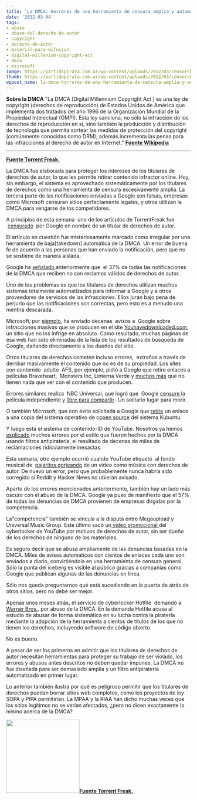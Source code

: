 ```yaml
---
title: 'La DMCA: Horrores de una herramienta de censura amplia y automatizada'
date: '2012-03-04'
tags:
- abuso
- abuso-del-derecho-de-autor
- copyright
- derecho-de-autor
- material-para-difusion
- digital-millenium-copyright-act
- dmca
- microsoft
image: https://partidopirata.com.ar/wp-content/uploads/2012/03/censorship.jpg
thumb: https://partidopirata.com.ar/wp-content/uploads/2012/03/censorship-150x150.jpg
wppost_name: la-dmca-horrores-de-una-herramienta-de-censura-amplia-y-automatizada
---
```


<strong>Sobre la DMCA</strong>
"La DMCA [Digital Millennium Copyright Act ] es una ley de copyright (derechos de reproducción) de Estados Unidos de América que implementa dos tratados del año 1996 de la Organización Mundial de la Propiedad Intelectual (OMPI). Esta ley sanciona, no sólo la infracción de los derechos de reproducción en sí, sino también la producción y distribución de tecnología que permita sortear las medidas de protección del copyright (comúnmente conocidas como DRM); además incrementa las penas para las infracciones al derecho de autor en Internet."
<strong><a href="https://es.wikipedia.org/wiki/Digital_Millennium_Copyright_Act" target="_blank">Fuente WIkipedia</a></strong>

<hr />

<strong><a href="https://torrentfreak.com/dmca-horrors-of-a-broad-and-automated-censorship-tool-120304/" target="_blank">Fuente Torrent Freak.</a></strong>

La DMCA fue elaborada para proteger los intereses de los titulares de derechos de autor, lo que les permite retirar contenido infractor online. Hoy, sin embargo, el sistema es aprovechado sistemáticamente por los titulares de derechos como una herramienta de censura excesivamente amplia. La tercera parte de las notificaciones enviadas a Google son falsas, empresas como Microsoft censuran sitios perfectamente legales, y otros utilizan la DMCA para vengarse de los competidores.

A principios de esta semana  uno de los artículos de TorrentFreak fue  <a href="https://partidopirata.com.ar/3320/sites-que-cuestionan-el-argumento-oficial-sobre-pirateria-son-censurados">censurado</a>  por Google en nombre de un titular de derechos de autor.

El artículo en cuestión fue misteriosamente marcado como irregular por una herramienta de baja[takedown] automática de la DMCA. Un error de buena fe de acuerdo a las personas que han enviado la notificación, pero que no se sostiene de manera aislada.

Google ha <a href="http://pcworld.co.nz/pcworld/pcw.nsf/feature/93FEDCEF6636CF90CC25757A0072B4B7">señalado </a>anteriormente que  el 37% de todas las notificaciones de la DMCA que reciben no son reclamos válidos de derechos de autor.

Uno de los problemas es que los titulares de derechos utilizan muchos sistemas totalmente automatizados para informar a Google y a otros proveedores de servicios de las infracciones. Ellos juran bajo pena de perjurio que las notificaciones son correctas, pero esto es a menudo una mentira descarada.

Microsoft, por <a href="http://www.chillingeffects.org/dmca512c/notice.cgi?NoticeID=217611">ejemplo</a>, ha enviado decenas  avisos a  Google sobre infracciones masivas que se producen en el site <a href="http://youhavedownloaded.com/">Youhavedownloaded.com</a>, un sitio que no los infrige en absoluto. Como resultado, muchas páginas de esa web han sido eliminadas de la lista de los resultados de búsqueda de Google, dañando directamente a los dueños del sitio.

Otros titulares de derechos cometen incluso errores,  extraños a través de derribar masivamente el contenido que no es de su propiedad. Los sites con contenido  adulto  AFS, por ejemplo, pidió a Google que retire enlaces a películas Braveheart,  Monsters Inc, Linterna Verde y <a href="http://www.chillingeffects.org/dmca512c/notice.cgi?NoticeID=205681">muchos más</a> que no tienen nada que ver con el contenido que producen.

Errores similares realiza  NBC Universal, que logró que  Google <a href="http://www.chillingeffects.org/dmca512c/notice.cgi?NoticeID=134611">censure </a>la película independiente y <a href="http://torrentfreak.com/a-lonely-place-for-dying-a-smash-hit-on-bittorrent-110805/">libre para compartir</a>- Un solitario lugar para morir.

O también Microsoft, que con éxito solicitada a Google que <a href="http://www.chillingeffects.org/dmca512c/notice.cgi?NoticeID=204504">retire</a> un enlace a una copia del sistema operativo de c<a href="http://en.wikipedia.org/wiki/Kubuntu">open source</a> del sistema Kubuntu.

Y luego está el sistema de contenido-ID de YouTube. Nosotros ya hemos <a href="http://torrentfreak.com/youtubes-content-id-piracy-filter-wreaks-havoc-110908/">explicado</a> muchos errores por el estilo que fueron hechos por la DMCA usando filtros antipiratería, el resultado de decenas de miles de reclamaciones ridículamente inexactas.

Esta semana, otro ejemplo ocurrió cuando YouTube etiquetó  al fondo musical de  <a href="http://news.ycombinator.com/item?id=3637124">pajaritos gorjeando</a> de un vídeo como música con derechos de autor. De nuevo un error, pero que probablemente nunca habría sido corregido si Reddit y Hacker News no ubieran avisado.

Aparte de los errores mencionados anteriormente, también hay un lado más oscuro con el abuso de la DMCA. Google ya puso de manifiesto que el 57% de todas las denuncias de DMCA provienen de empresas dirgidas por la competencia.

La"competencia" también se vincula a la disputa entre Megaupload y Universal Music Group. Este último sacó un<a href="https://partidopirata.com.ar/2548/un-ejemplo-de-notice-and-take-down-la-censura-al-video-de-megaupload"> video promocional </a>del cyberlocker de YouTube por motivos de derechos de autor, sin ser dueño de los derechos de ninguno de los materiales.

Es seguro decir que se abusa ampliamente de las denuncias basadas en la  DMCA. Miles de avisos automáticos con cientos de enlaces cada uno son enviados a diario, convirtiéndola en una herramienta de censura general. Sólo la punta del iceberg es visible al público gracias a compañías como Google que publican algunas de las denuncias en línea.

Sólo nos queda preguntarnos qué está sucediendo en la puerta de atrás de otros sitios, pero no debe ser mejor.

Apenas unos meses atrás, el servicio de cyberlocker Hotfile  demandó a <a href="http://torrentfreak.com/warner-bros-admits-sending-hotfile-false-takedown-requests-111109/">Warner Bros.</a>. por abuso de la DMCA. En la demanda Hotfile acusa al estudio de abusar de forma sistemática en su lucha contra la piratería mediante la adopción de la herramienta a cientos de títulos de los que no tienen los derechos, incluyendo software de código abierto.

No es bueno.

A pesar de ser los primeros en admitir que los titulares de derechos de autor necesitan herramientas para proteger su trabajo de ser violado, los errores y abusos antes descritos no deben quedar impunes. La DMCA no fue diseñada para ser demasiado amplia y un filtro antipiratería automatizado en primer lugar.

Lo anterior también ilustra por qué es peligroso permitir que los titulares de derechos puedan borrar sitios web completos, como los proyectos de ley  SOPA y PIPA permitirían. La MPAA y la RIAA han dicho muchas veces que los sitios legítimos no se verían afectados, ¿pero no dicen exactamente lo mismo acerca de la DMCA?

<strong><a href="https://partidopirata.com.ar/wp-content/uploads/2012/03/censorship.jpg"><img class="aligncenter size-full wp-image-3376" title="Censura" src="https://partidopirata.com.ar/wp-content/uploads/2012/03/censorship.jpg" alt="" width="200" height="200" /></a><a href="https://torrentfreak.com/dmca-horrors-of-a-broad-and-automated-censorship-tool-120304/" target="_blank">Fuente Torrent Freak.</a></strong>
